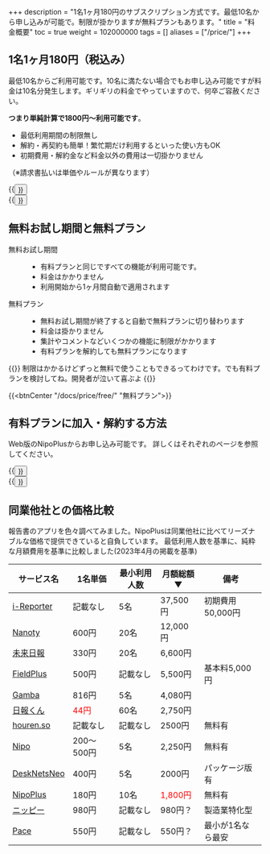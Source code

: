 +++
description = "1名1ヶ月180円のサブスクリプション方式です。最低10名から申し込みが可能で。制限が掛かりますが無料プランもあります。"
title = "料金概要"
toc = true
weight = 102000000
tags = []
aliases = ["/price/"]
+++

## 1名1ヶ月180円（税込み）

最低10名からご利用可能です。10名に満たない場合でもお申し込み可能ですが料金は10名分発生します。ギリギリの料金でやっていますので、何卒ご容赦ください。

**つまり単純計算で1800円〜利用可能です**。

- 最低利用期間の制限無し
- 解約・再契約も簡単！繁忙期だけ利用するといった使い方もOK
- 初期費用・解約金など料金以外の費用は一切掛かりません

（※請求書払いは単価やルールが異なります）

<div class="row justify-content-center">
<div class="col-sm-16 col-md-8">{{<button "/docs/system/business-deal/" "特定商取引法に基づく表記">}}</div>
<div class="col-sm-16 col-md-8">{{<button "/docs/price/invoice/" "請求書払いのケース">}}</div>
</div>

## 無料お試し期間と無料プラン

<dl class="basic">
<dt>無料お試し期間</dt>
<dd><ul><li>有料プランと同じですべての機能が利用可能です。</li><li>料金はかかりません</li><li>利用開始から1ヶ月間自動で適用されます</li></ul></dd>
<dt>無料プラン</dt>
<dd><ul><li>無料お試し期間が終了すると自動で無料プランに切り替わります</li><li>料金は掛かりません</li><li>集計やコメントなどいくつかの機能に制限がかかります</li><li>有料プランを解約しても無料プランになります</li></ul></dd>
</dl>


{{<alice pos="right" icon="ok">}}
制限はかかるけどずっと無料で使うこともできるってわけです。でも有料プランを検討してね。開発者が泣いて喜ぶよ
{{</alice>}}

{{<btnCenter "/docs/price/free/" "無料プラン">}}

## 有料プランに加入・解約する方法

Web版のNipoPlusからお申し込み可能です。
詳しくはそれぞれのページを参照してください。

<div class="row justify-content-center">
<div class="col-sm-16 col-md-8">{{<button "/docs/price/fee/" "有料プランへ加入">}}</div>
<div class="col-sm-16 col-md-8">{{<button "/docs/price/cancel/" "有料プランを解約">}}</div>
</div>

## 同業他社との価格比較

報告書のアプリを色々調べてみました。NipoPlusは同業他社に比べてリーズナブルな価格で提供できていると自負しています。
最低利用人数を基準に、純粋な月額費用を基準に比較しました(2023年4月の掲載を基準)

|サービス名|1名単価|最小利用人数|月額総額▼|備考
|---|---|---|---|---|
[i-Reporter](https://i-reporter.jp/)|記載なし|5名|37,500円|初期費用50,000円
[Nanoty](https://www.nanotybp.jp/price/)|600円|20名|12,000円|
[未来日報](https://www.mirairepo.net/)|330円|20名|6,600円|
[FieldPlus](https://www.fieldplus.net/price/)|500円|記載なし|5,500円|基本料5,000円
[Gamba](https://www.getgamba.com/price/)|816円|5名|4,080円|
[日報くん](https://nippoukun.bpsinc.jp/#price)|<span style="color:red">44円</span>|60名|2,750円|
[houren.so](https://www.houren.so/)|記載なし|記載なし|2500円|無料有
[Nipo](/old/)|200〜500円|5名|2,250円|無料有
[DeskNetsNeo](https://www.desknets.com/neo/price/)|400円|5名|2000円|パッケージ版有
[NipoPlus](/)|180円|10名|<span style="color:red">1,800円</span>|無料有
[ニッピー](https://nippii.info/)|980円|記載なし|980円？|製造業特化型
[Pace](https://paces.jp/pricing/)|550円|記載なし|550円？|最小が1名なら最安

